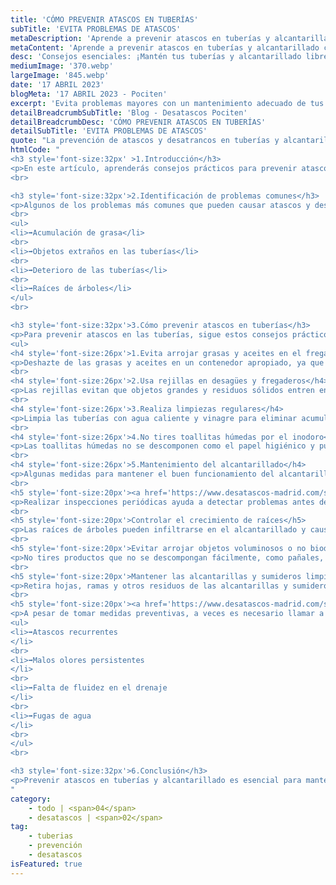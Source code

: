 ```yaml
---
title: 'CÓMO PREVENIR ATASCOS EN TUBERÍAS'
subTitle: 'EVITA PROBLEMAS DE ATASCOS'
metaDescription: 'Aprende a prevenir atascos en tuberías y alcantarillado con nuestros consejos prácticos. Mantén tus sistemas de drenaje funcionando correctamente.'
metaContent: 'Aprende a prevenir atascos en tuberías y alcantarillado con nuestros consejos prácticos. Mantén tus sistemas de drenaje funcionando correctamente.'
desc: 'Consejos esenciales: ¡Mantén tus tuberías y alcantarillado libres de atascos'
mediumImage: '370.webp'
largeImage: '845.webp'
date: '17 ABRIL 2023'
blogMeta: '17 ABRIL 2023 - Pociten'
excerpt: 'Evita problemas mayores con un mantenimiento adecuado de tus tuberías y alcantarillado.'
detailBreadcrumbSubTitle: 'Blog - Desatascos Pociten'
detailBreadcrumbDesc: 'CÓMO PREVENIR ATASCOS EN TUBERÍAS'
detailSubTitle: 'EVITA PROBLEMAS DE ATASCOS'
quote: "La prevención de atascos y desatrancos en tuberías y alcantarillado es clave para mantener un hogar saludable y funcional; el cuidado adecuado nos evitará problemas costosos y tiempo perdido "
htmlCode: "
<h3 style='font-size:32px' >1.Introducción</h3>
<p>En este artículo, aprenderás consejos prácticos para prevenir atascos y desatrancos en tuberías y alcantarillado. Una buena prevención y mantenimiento pueden evitar problemas costosos y molestias innecesarias.</p>
<br>

<h3 style='font-size:32px'>2.Identificación de problemas comunes</h3>
<p>Algunos de los problemas más comunes que pueden causar atascos y desatrancos en tuberías y alcantarillado incluyen:</p>
<br>
<ul>
<li>➡️Acumulación de grasa</li>
<br>
<li>➡️Objetos extraños en las tuberías</li>
<br>
<li>➡️Deterioro de las tuberías</li>
<br>
<li>➡️Raíces de árboles</li>
</ul>
<br>

<h3 style='font-size:32px'>3.Cómo prevenir atascos en tuberías</h3>
<p>Para prevenir atascos en las tuberías, sigue estos consejos prácticos:</p>
<ul>
<h4 style='font-size:26px'>1.Evita arrojar grasas y aceites en el fregadero</h4>
<p>Deshazte de las grasas y aceites en un contenedor apropiado, ya que pueden solidificarse y obstruir las tuberías.</p>
<br>
<h4 style='font-size:26px'>2.Usa rejillas en desagües y fregaderos</h4>
<p>Las rejillas evitan que objetos grandes y residuos sólidos entren en las tuberías y causen atascos.</p>
<br>
<h4 style='font-size:26px'>3.Realiza limpiezas regulares</h4>
<p>Limpia las tuberías con agua caliente y vinagre para eliminar acumulaciones de residuos y mantener un flujo adecuado.</p>
<br>
<h4 style='font-size:26px'>4.No tires toallitas húmedas por el inodoro</h4>
<p>Las toallitas húmedas no se descomponen como el papel higiénico y pueden causar atascos en las tuberías.</p>
<br>
<h4 style='font-size:26px'>5.Mantenimiento del alcantarillado</h4>
<p>Algunas medidas para mantener el buen funcionamiento del alcantarillado son:</p>
<br>
<h5 style='font-size:20px'><a href='https://www.desatascos-madrid.com/services/inspeccion-tuberia-con-camara'>Inspeccionar el sistema periódicamente</a></h5>
<p>Realizar inspecciones periódicas ayuda a detectar problemas antes de que se conviertan en atascos o desatrancos graves.</p>
<br>
<h5 style='font-size:20px'>Controlar el crecimiento de raíces</h5>
<p>Las raíces de árboles pueden infiltrarse en el alcantarillado y causar obstrucciones; controlar su crecimiento y cortarlas si es necesario puede prevenir problemas.</p>
<br>
<h5 style='font-size:20px'>Evitar arrojar objetos voluminosos o no biodegradables</h5>
<p>No tires productos que no se descompongan fácilmente, como pañales, toallitas húmedas o compresas en el inodoro.</p>
<br>
<h5 style='font-size:20px'>Mantener las alcantarillas y sumideros limpios</h5>
<p>Retira hojas, ramas y otros residuos de las alcantarillas y sumideros para evitar la acumulación de sedimentos y la obstrucción del sistema.</p>
<br>
<h5 style='font-size:20px'><a href='https://www.desatascos-madrid.com/services/desatascos-24-horas'>Cuándo llamar a un profesional</a> </h5>
<p>A pesar de tomar medidas preventivas, a veces es necesario llamar a un profesional para solucionar problemas de atascos y desatrancos en tuberías y alcantarillado. Algunas situaciones que requieren la intervención de un experto incluyen:</p>
<ul>
<li>➡️Atascos recurrentes
</li>
<br>
<li>➡️Malos olores persistentes
</li>
<br>
<li>➡️Falta de fluidez en el drenaje
</li>
<br>
<li>➡️Fugas de agua
</li>
<br>
</ul>
<br>

<h3 style='font-size:32px'>6.Conclusión</h3>
<p>Prevenir atascos en tuberías y alcantarillado es esencial para mantener un sistema de drenaje eficiente y evitar problemas costosos. Siguiendo los consejos prácticos mencionados en este artículo y realizando un mantenimiento adecuado, podrás mantener tus tuberías y alcantarillado en perfectas condiciones. No dudes en llamarnos si te enfrentas a problemas recurrentes o que no puedes resolver por ti mismo.</p>
"
category:
    - todo | <span>04</span>
    - desatascos | <span>02</span>
tag:
    - tuberias
    - prevención
    - desatascos
isFeatured: true
---
```


